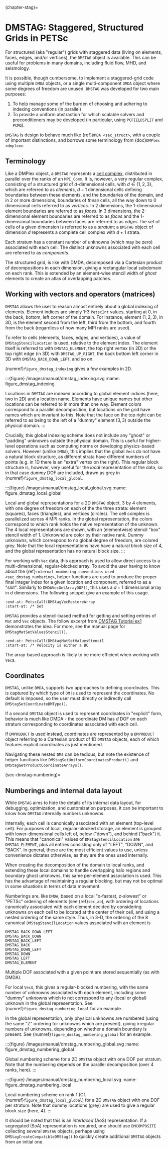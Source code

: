 (chapter-stag)=

# DMSTAG: Staggered, Structured Grids in PETSc

For structured (aka "regular") grids with staggered data (living on elements, faces, edges,
and/or vertices), the `DMSTAG` object is available. This can
be useful for problems in many domains, including fluid flow, MHD, and seismology.

It is possible, though cumbersome, to implement a staggered-grid code using multiple `DMDA` objects, or a single multi-component `DMDA` object where some degrees of freedom are unused. `DMSTAG` was developed for two main purposes:

1. To help manage some of the burden of choosing and adhering to indexing conventions (in parallel)
2. To provide a uniform abstraction for which scalable solvers and preconditioners may be developed (in particular, using `PCFIELDSPLIT` and `PCMG`).

`DMSTAG` is design to behave much
like {ref}`DMDA <sec_struct>`, with a couple of important distinctions, and borrows some terminology
from {doc}`DMPlex <dmplex>`.

## Terminology

Like a DMPlex object, a `DMSTAG` represents a [cell complex](https://en.wikipedia.org/wiki/CW_complex),
distributed in parallel over the ranks of an `MPI_Comm`. It is, however,
a very regular complex, consisting of a structured grid of $d$-dimensional cells, with $d \in \{1,2,3\}$,
which are referred to as *elements*, $d-1$ dimensional cells defining boundaries between these elements,
and the boundaries of the domain, and in 2 or more dimensions, boundaries of *these* cells,
all the way down to 0 dimensional cells referred to as *vertices*. In 2 dimensions, the 1-dimensional
element boundaries are referred to as *faces*. In 3 dimensions, the 2-dimensional element boundaries
are referred to as *faces* and the 1-dimensional boundaries between faces are referred to as *edges*
The set of cells of a given dimension is referred to as a *stratum*; a `DMSTAG` object of dimension $d$
represents a complete cell complex with $d+1$ strata.

Each stratum has a constant number of unknowns (which may be zero) associated with each cell.
The distinct unknowns associated with each cell are referred to as *components*.

The structured grid, is like with DMDA, decomposed via a Cartesian product of decompositions in each dimension,
giving a rectangular local subdomain on each rank. This is extended by an element-wise stencil width
of *ghost* elements to create an atlas of overlapping patches.

## Working with vectors and operators (matrices)

`DMSTAG` allows the user to reason almost entirely about a global indexing of elements.
Element indices are simply 1-3 `PetscInt` values, starting at $0$, in the
back, bottom, left corner of the domain. For instance, element $(1,2,3)$, in 3D,
is the element second from the left, third from the bottom, and fourth from the back
(regardless of how many MPI ranks are used).

To refer to cells (elements, faces, edges, and vertices), a value of
`DMStagStencilLocation` is used, relative to the element index. The element
itself is referred to with `DMSTAG_ELEMENT`, the top right vertex (in 2D)
or the top right edge (in 3D) with `DMSTAG_UP_RIGHT`, the back bottom left
corner in 3D with `DMSTAG_BACK_DOWN_LEFT`, and so on.

{numref}`figure_dmstag_indexing` gives a few examples in 2D.

:::{figure} /images/manual/dmstag_indexing.svg
:name: figure_dmstag_indexing

Locations in `DMSTAG` are indexed according to global element indices (here, two in 2D) and a location name. Elements have unique names but other locations can be referred to in more than one way. Element colors correspond to a parallel decomposition, but locations on the grid have names which are invariant to this. Note that the face on the top right can be referred to as being to the left of a "dummy" element $(3,3)$ outside the physical domain.
:::

Crucially, this global indexing scheme does not include any "ghost" or "padding" unknowns outside the physical domain.
This is useful for higher-level operations such as computing norms or developing physics-based solvers. However
(unlike `DMDA`), this implies that the global `Vec`s do not have a natural block structure, as different
strata have different numbers of points (e.g. in 1D there is an "extra" vertex on the right). This regular block
structure is, however, very useful for the *local* representation of the data, so in that case *dummy* DOF
are included, drawn as grey in  {numref}`figure_dmstag_local_global`.

:::{figure} /images/manual/dmstag_local_global.svg
:name: figure_dmstag_local_global

Local and global representations for a 2D `DMSTAG` object, 3 by 4 elements, with one degree of freedom on each of the the three strata: element (squares), faces (triangles), and vertices (circles). The cell complex is parallelized across 4 MPI ranks. In the global representation, the colors correspond to which rank holds the native representation of the unknown. The 4 local representations are shown, with an (elementwise) stencil "box" stencil width of 1. Unknownd are color by their native rank. Dummy unknowns, which correspond to no global degree of freedom, are colored grey. Note that the local representations have have a natural block size of 4, and the global representation has no natural block size.
:::

For working with `Vec` data, this approach is used to allow direct access to a multi-dimensional, regular-blocked
array. To avoid the user having to know about the {ref}`internal numbering conventions used <sec_dmstag_numbering>`,
helper functions are used to produce the proper final integer index for a given location and component, referred to as a "slot".
Similarly to `DMDAVecGetArrayDOF()`, this uses a $d+1$ dimensional array in $d$ dimensions.
The following snippet give an example of this usage.

```{literalinclude} /../src/dm/impls/stag/tests/ex51.c
:end-at: PetscCall(DMStagVecRestoreArray
:start-at: /* Set
```

`DMSTAG` provides a stencil-based method for getting and setting entries of `Mat` and `Vec` objects.
The follow excerpt from [DMSTAG Tutorial ex1](PETSC_DOC_OUT_ROOT_PLACEHOLDER/src/dm/impls/stag/tutorials/ex1.c.html) demonstrates
the idea. For more, see the manual page for `DMStagMatSetValuesStencil()`.

```{literalinclude} /../src/dm/impls/stag/tutorials/ex1.c
:end-at: PetscCall(DMStagMatSetValuesStencil
:start-at: /* Velocity is either a BC
```

The array-based approach is likely to be more efficient when working with `Vec`s.

## Coordinates

`DMSTAG`, unlike `DMDA`, supports two approaches to defining coordinates. This is captured by which type of `DM`
is used to represent the coordinates. No default is imposed, so the user must directly or indirectly call
`DMStagSetCoordinateDMType()`.

If a second `DMSTAG` object is used to represent coordinates in "explicit" form, behavior is much like DMDA - the coordinate DM
has $d$ DOF on each stratum corresponding to coordinates associated with each cell.

If `DMPRODUCT` is used instead,  coordinates are represented by a `DMPRODUCT` object referring to a
Cartesian product of 1D `DMSTAG` objects, each of which features explicit coordinates as just mentioned.

Navigating these nested `DM`s can be tedious, but note the existence of helper functions like
`DMStagSetUniformCoordinatesProduct()` and `DMStagGetProductCoordinateArrays()`.

(sec-dmstag-numbering)=

## Numberings and internal data layout

While `DMSTAG` aims to hide the details of its internal data layout, for debugging, optimization, and
customization purposes, it can be important to know how `DMSTAG` internally numbers unknowns.

Internally, each cell is canonically associated with an element (top-level cell). For purposes of local,
regular-blocked storage, an element is grouped with lower-dimensional cells left of, below ("down"), and behind ("back") it.
This means that "canonical" values of `DMStagStencilLocation` are `DMSTAG_ELEMENT`, plus all entries consisting only of "LEFT", "DOWN", and "BACK". In general, these are the most efficient values to use, unless convenience dictates otherwise, as they are the ones used internally.

When creating the decomposition of the domain to local ranks, and extending these local domains to handle overlapping halo regions and boundary ghost unknowns, this same per-element association is used. This has the advantage of maintaining a regular blocking, but may not be optimal in some situations in terms of data movement.

Numberings are, like `DMDA`, based on a local "x-fastest, z-slowest" or "PETSc" ordering of elements (see {ref}`sec_ao`), with ordering of locations canonically associated with each element decided by considering unknowns on each cell
to be located at the center of their cell, and using a nested ordering of the same style. Thus, in 3-D, the ordering of the 8 canonical `DMStagStencilLocation` values associated
with an element is

```
DMSTAG_BACK_DOWN_LEFT
DMSTAG_BACK_DOWN
DMSTAG_BACK_LEFT
DMSTAG_BACK
DMSTAG_DOWN_LEFT
DMSTAG_DOWN
DMSTAG_LEFT
DMSTAG_ELEMENT
```

Multiple DOF associated with a given point are stored sequentially (as with DMDA).

For local `Vec`s, this gives a regular-blocked numbering, with the same number of unknowns associated with each element, including some "dummy" unknowns which to not correspond to any (local or global) unknown in the global representation. See {numref}`figure_dmstag_numbering_local` for an example.

In the global representation, only physical unknowns are numbered (using the same "Z" ordering for unknowns which are present), giving irregular numbers of unknowns, depending on whether a domain boundary is present. See {numref}`figure_dmstag_numbering_global` for an example.

:::{figure} /images/manual/dmstag_numbering_global.svg
:name: figure_dmstag_numbering_global

Global numbering scheme for a 2D `DMSTAG` object with one DOF per stratum. Note that the numbering depends on the parallel decomposition (over 4 ranks, here).
:::

:::{figure} /images/manual/dmstag_numbering_local.svg
:name: figure_dmstag_numbering_local

Local numbering scheme on rank 1 (Cf. {numref}`figure_dmstag_local_global`) for a 2D `DMSTAG` object with one DOF per stratum. Note that dummy locations (grey) are used to give a regular block size (here, 4).
:::

It should be noted that this is an *interlaced* (AoS) representation. If a segregated (SoA) representation is required,
one should  use `DMCOMPOSITE` collecting several `DMSTAG` objects, perhaps using `DMStagCreateCompatibleDMStag()` to
quickly create additional `DMSTAG` objects from an initial one.

